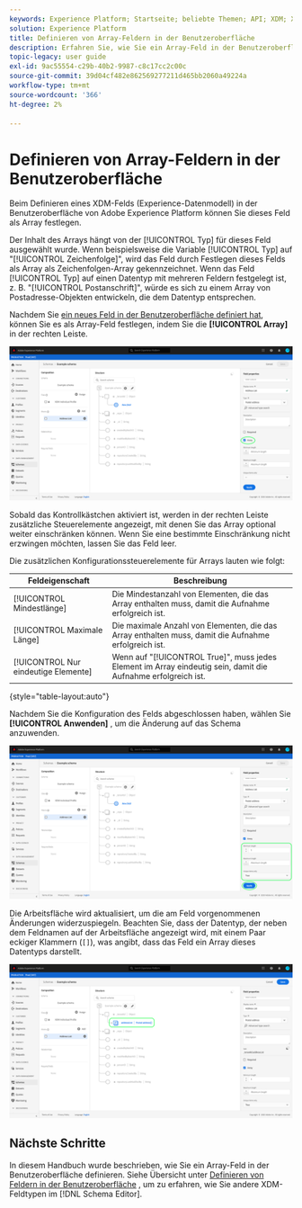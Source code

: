 ```yaml
---
keywords: Experience Platform; Startseite; beliebte Themen; API; XDM; XDM; XDM-System; Experience-Datenmodell; Datenmodell; ui; Workspace; Array; Feld;
solution: Experience Platform
title: Definieren von Array-Feldern in der Benutzeroberfläche
description: Erfahren Sie, wie Sie ein Array-Feld in der Benutzeroberfläche "Experience Platform"definieren.
topic-legacy: user guide
exl-id: 9ac55554-c29b-40b2-9987-c8c17cc2c00c
source-git-commit: 39d04cf482e862569277211d465bb2060a49224a
workflow-type: tm+mt
source-wordcount: '366'
ht-degree: 2%

---
```


# Definieren von Array-Feldern in der Benutzeroberfläche

Beim Definieren eines XDM-Felds (Experience-Datenmodell) in der Benutzeroberfläche von Adobe Experience Platform können Sie dieses Feld als Array festlegen.

Der Inhalt des Arrays hängt von der [!UICONTROL Typ] für dieses Feld ausgewählt wurde. Wenn beispielsweise die Variable [!UICONTROL Typ] auf &quot;[!UICONTROL Zeichenfolge]&quot;, wird das Feld durch Festlegen dieses Felds als Array als Zeichenfolgen-Array gekennzeichnet. Wenn das Feld [!UICONTROL Typ] auf einen Datentyp mit mehreren Feldern festgelegt ist, z. B. &quot;[!UICONTROL Postanschrift]&quot;, würde es sich zu einem Array von Postadresse-Objekten entwickeln, die dem Datentyp entsprechen.

Nachdem Sie [ein neues Feld in der Benutzeroberfläche definiert hat](./overview.md#define), können Sie es als Array-Feld festlegen, indem Sie die **[!UICONTROL Array]** in der rechten Leiste.

![](../../images/ui/fields/special/array.png)

Sobald das Kontrollkästchen aktiviert ist, werden in der rechten Leiste zusätzliche Steuerelemente angezeigt, mit denen Sie das Array optional weiter einschränken können. Wenn Sie eine bestimmte Einschränkung nicht erzwingen möchten, lassen Sie das Feld leer.

Die zusätzlichen Konfigurationssteuerelemente für Arrays lauten wie folgt:

| Feldeigenschaft | Beschreibung |
| --- | --- |
| [!UICONTROL Mindestlänge] | Die Mindestanzahl von Elementen, die das Array enthalten muss, damit die Aufnahme erfolgreich ist. |
| [!UICONTROL Maximale Länge] | Die maximale Anzahl von Elementen, die das Array enthalten muss, damit die Aufnahme erfolgreich ist. |
| [!UICONTROL Nur eindeutige Elemente] | Wenn auf &quot;[!UICONTROL True]&quot;, muss jedes Element im Array eindeutig sein, damit die Aufnahme erfolgreich ist. |

{style=&quot;table-layout:auto&quot;}

Nachdem Sie die Konfiguration des Felds abgeschlossen haben, wählen Sie **[!UICONTROL Anwenden]** , um die Änderung auf das Schema anzuwenden.

![](../../images/ui/fields/special/array-config.png)

Die Arbeitsfläche wird aktualisiert, um die am Feld vorgenommenen Änderungen widerzuspiegeln. Beachten Sie, dass der Datentyp, der neben dem Feldnamen auf der Arbeitsfläche angezeigt wird, mit einem Paar eckiger Klammern (`[]`), was angibt, dass das Feld ein Array dieses Datentyps darstellt.

![](../../images/ui/fields/special/array-applied.png)

## Nächste Schritte

In diesem Handbuch wurde beschrieben, wie Sie ein Array-Feld in der Benutzeroberfläche definieren. Siehe Übersicht unter [Definieren von Feldern in der Benutzeroberfläche](./overview.md#special) , um zu erfahren, wie Sie andere XDM-Feldtypen im [!DNL Schema Editor].
